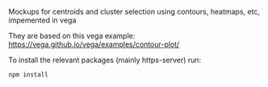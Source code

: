 Mockups for centroids and cluster selection using contours, heatmaps, etc, impemented in vega

They are based on this vega example:
https://vega.github.io/vega/examples/contour-plot/

To install the relevant packages (mainly https-server) run:

```
npm install
```
